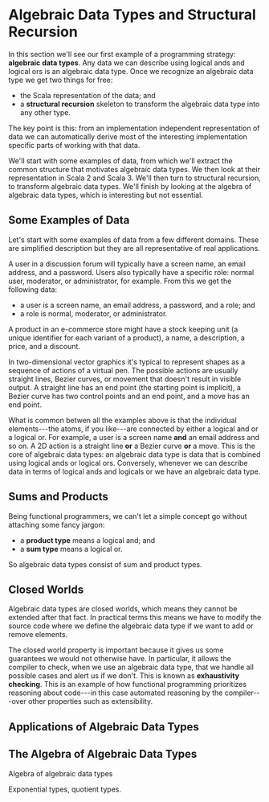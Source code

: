 # Algebraic Data Types and Structural Recursion

In this section we'll see our first example of a programming strategy: **algebraic data types**. Any data we can describe using logical ands and logical ors is an algebraic data type. Once we recognize an algebraic data type we get two things for free:

- the Scala representation of the data; and
- a **structural recursion** skeleton to transform the algebraic data type into any other type.

The key point is this: from an implementation independent representation of data we can automatically derive most of the interesting implementation specific parts of working with that data.

We'll start with some examples of data, from which we'll extract the common structure that motivates algebraic data types. We then look at their representation in Scala 2 and Scala 3. We'll then turn to structural recursion, to transform algebraic data types. We'll finish by looking at the algebra of algebraic data types, which is interesting but not essential.



## Some Examples of Data

Let's start with some examples of data from a few different domains. These are simplified description but they are all representative of real applications.

A user in a discussion forum will typically have a screen name, an email address, and a password. Users also typically have a specific role: normal user, moderator, or administrator, for example. From this we get the following data:

- a user is a screen name, an email address, a password, and a role; and
- a role is normal, moderator, or administrator.

A product in an e-commerce store might have a stock keeping unit (a unique identifier for each variant of a product), a name, a description, a price, and a discount.

In two-dimensional vector graphics it's typical to represent shapes as a sequence of actions of a virtual pen. The possible actions are usually straight lines, Bezier curves, or movement that doesn't result in visible output. A straight line has an end point (the starting point is implicit), a Bezier curve has two control points and an end point, and a move has an end point.

What is common betwen all the examples above is that the individual elements---the atoms, if you like---are connected by either a logical and or a logical or. For example, a user is a screen name **and** an email address and so on. A 2D action is a straight line **or** a Bezier curve **or** a move. This is the core of algebraic data types: an algebraic data type is data that is combined using logical ands or logical ors. Conversely, whenever we can describe data in terms of logical ands and logicals or we have an algebraic data type. 


## Sums and Products

Being functional programmers, we can't let a simple concept go without attaching some fancy jargon:

- a **product type** means a logical and; and
- a **sum type** means a logical or.

So algebraic data types consist of sum and product types.


## Closed Worlds

Algebraic data types are closed worlds, which means they cannot be extended after that fact. In practical terms this means we have to modify the source code where we define the algebraic data type if we want to add or remove elements.

The closed world property is important because it gives us some guarantees we would not otherwise have. In particular, it allows the compiler to check, when we use an algebraic data type, that we handle all possible cases and alert us if we don't. This is known as **exhaustivity checking**. This is an example of how functional programming prioritizes reasoning about code---in this case automated reasoning by the compiler---over other properties such as extensibility.


## Applications of Algebraic Data Types

## The Algebra of Algebraic Data Types

Algebra of algebraic data types

Exponential types, quotient types.
